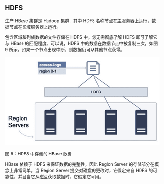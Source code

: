 ## HDFS

生产 HBase 集群是 Hadoop 集群，其中 HDFS 名称节点在主服务器上运行，数据节点在区域服务器上运行。

包含区域和列族数据的文件存储在 HDFS 中。您无需彻底了解 HDFS 即可了解它与 HBase 的匹配程度。可以说，HDFS 中的数据在数据节点中被复制三次，如图 9 所示。如果一个节点出现中断，则数据仍可从其他节点获得。

![](img/00020.jpeg)

图 9：HDFS 中存储的 HBase 数据

HBase 依赖于 HDFS 来保证数据的完整性，因此 Region Server 的存储部分在概念上非常简单。当 Region Server 提交对磁盘的更改时，它假定来自 HDFS 的可靠性，并且当它从磁盘获取数据时，它假定它可用。